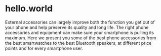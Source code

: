 # hello.world
External accessories can largely improve both the function you get out of your phone and help preserve its quality and long life. The right phone accessories and equipment can make sure your smartphone is pulling its maximum. Here we present you some of the best phone accessories from the best smartwatches to the best Bluetooth speakers, at different price points and for every smartphone user.
